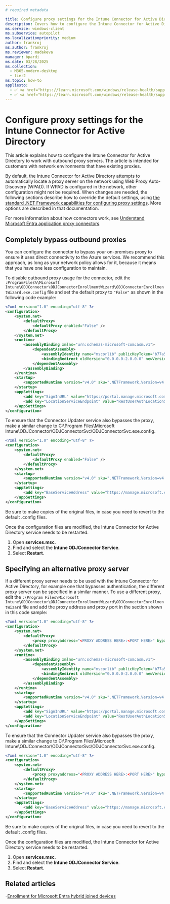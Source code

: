 ```yaml
---
# required metadata

title: Configure proxy settings for the Intune Connector for Active Directory
description: Covers how to configure the Intune Connector for Active Directory to work with existing on-premises proxy servers.
ms.service: windows-client
ms.subservice: autopilot
ms.localizationpriority: medium
author: frankroj
ms.author: frankroj
ms.reviewer: madakeva
manager: bpardi
ms.date: 03/28/2025
ms.collection:
  - M365-modern-desktop
  - tier2
ms.topic: how-to
appliesto:
  - ✅ <a href="https://learn.microsoft.com/windows/release-health/supported-versions-windows-client" target="_blank">Windows 11</a>
  - ✅ <a href="https://learn.microsoft.com/windows/release-health/supported-versions-windows-client" target="_blank">Windows 10</a>
---
```



# Configure proxy settings for the Intune Connector for Active Directory

This article explains how to configure the Intune Connector for Active Directory to work with outbound proxy servers. The article is intended for customers with network environments that have existing proxies.

By default, the Intune Connector for Active Directory attempts to automatically locate a proxy server on the network using Web Proxy Auto-Discovery (WPAD). If WPAD is configured in the network, other configuration might not be required. When changes are needed, the following sections describe how to override the default settings, using [the standard .NET Framework capabilities for configuring proxy settings](/dotnet/framework/configure-apps/file-schema/network/defaultproxy-element-network-settings). More options are described in that documentation.

For more information about how connectors work, see [Understand Microsoft Entra application proxy connectors](/azure/active-directory/manage-apps/application-proxy-connectors).

## Completely bypass outbound proxies

You can configure the connector to bypass your on-premises proxy to ensure it uses direct connectivity to the Azure services. We recommend this approach, as long as your network policy allows for it, because it means that you have one less configuration to maintain.

To disable outbound proxy usage for the connector, edit the ``:ProgramFiles%\Microsoft Intune\ODJConnector\ODJConnectorEnrollmentWizard\ODJConnectorEnrollmentWizard.exe.config`` file and set the default proxy to ` "False" ` as shown in the following code example:

```xml
<?xml version="1.0" encoding="utf-8" ?>
<configuration>
    <system.net>
        <defaultProxy>
            <defaultProxy enabled="False" />
        </defaultProxy>
    </system.net>
    <runtime>
        <assemblyBinding xmlns="urn:schemas-microsoft-com:asm.v1">
            <dependentAssembly>
                <assemblyIdentity name="mscorlib" publicKeyToken="b77a5c561934e089" culture="neutral"/>
                <bindingRedirect oldVersion="0.0.0.0-2.0.0.0" newVersion="4.6.0.0" />
            </dependentAssembly>
        </assemblyBinding>
    </runtime>
    <startup>
        <supportedRuntime version="v4.0" sku=".NETFramework,Version=v4.6" />
    </startup>
    <appSettings>
        <add key="SignInURL" value="https://portal.manage.microsoft.com/Home/ClientLogon"/>
        <add key="LocationServiceEndpoint" value="RestUserAuthLocationService/RestUserAuthLocationService/ServiceAddresses"/>
    </appSettings>
</configuration>
```

To ensure that the Connector Updater service also bypasses the proxy, make a similar change to C:\Program Files\Microsoft Intune\ODJConnector\ODJConnectorSvc\ODJConnectorSvc.exe.config.

```xml
<?xml version="1.0" encoding="utf-8" ?>
<configuration>
    <system.net>
        <defaultProxy>
            <defaultProxy enabled="False" />
        </defaultProxy>
    </system.net>
    <startup>
        <supportedRuntime version="v4.0" sku=".NETFramework,Version=v4.6" />
    </startup>
    <appSettings>
        <add key="BaseServiceAddress" value="https://manage.microsoft.com/" />
    </appSettings>
</configuration>
```

Be sure to make copies of the original files, in case you need to revert to the default .config files.

Once the configuration files are modified, the Intune Connector for Active Directory service needs to be restarted.

1. Open **services.msc**.
1. Find and select the **Intune ODJConnector Service**.
1. Select **Restart**.

## Specifying an alternative proxy server

If a different proxy server needs to be used with the Intune Connector for Active Directory, for example one that bypasses authentication, the different proxy server can be specified in a similar manner. To use a different proxy, edit the ``:\Program Files\Microsoft Intune\ODJConnector\ODJConnectorEnrollmentWizard\ODJConnectorEnrollmentWizard`` file and add the proxy address and proxy port in the section shown in this code sample:

```xml
<?xml version="1.0" encoding="utf-8" ?>
<configuration>
    <system.net>
        <defaultProxy>
            <proxy proxyaddress="<PROXY ADDRESS HERE>:<PORT HERE>" bypassonlocal="True" usesystemdefault="True"/>
        </defaultProxy>
    </system.net>
    <runtime>
        <assemblyBinding xmlns="urn:schemas-microsoft-com:asm.v1">
            <dependentAssembly>
                <assemblyIdentity name="mscorlib" publicKeyToken="b77a5c561934e089" culture="neutral"/>
                <bindingRedirect oldVersion="0.0.0.0-2.0.0.0" newVersion="4.6.0.0" />
            </dependentAssembly>
        </assemblyBinding>
    </runtime>
    <startup>
        <supportedRuntime version="v4.0" sku=".NETFramework,Version=v4.6" />
    </startup>
    <appSettings>
        <add key="SignInURL" value="https://portal.manage.microsoft.com/Home/ClientLogon"/>
        <add key="LocationServiceEndpoint" value="RestUserAuthLocationService/RestUserAuthLocationService/ServiceAddresses"/>
    </appSettings>
</configuration>
```

To ensure that the Connector Updater service also bypasses the proxy, make a similar change to C:\Program Files\Microsoft Intune\ODJConnector\ODJConnectorSvc\ODJConnectorSvc.exe.config.

```xml
<?xml version="1.0" encoding="utf-8" ?>
<configuration>
    <system.net>
        <defaultProxy>
            <proxy proxyaddress="<PROXY ADDRESS HERE>:<PORT HERE>" bypassonlocal="True" usesystemdefault="True"/>
        </defaultProxy>
    </system.net>
    <startup>
        <supportedRuntime version="v4.0" sku=".NETFramework,Version=v4.6" />
    </startup>
    <appSettings>
        <add key="BaseServiceAddress" value="https://manage.microsoft.com/" />
    </appSettings>
</configuration>
```

Be sure to make copies of the original files, in case you need to revert to the default .config files.

Once the configuration files are modified, the Intune Connector for Active Directory service needs to be restarted.

1. Open **services.msc**.
1. Find and select the **Intune ODJConnector Service**.
1. Select **Restart**.

## Related articles

-[Enrollment for Microsoft Entra hybrid joined devices](windows-autopilot-hybrid.md)
